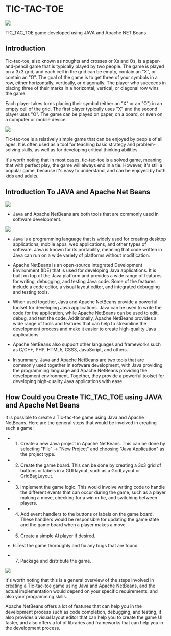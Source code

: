 # TIC-TAC-TOE

<img src="https://www.youcubed.org/wp-content/uploads/2017/03/Tic-Tac-Toe-Sum-thm.jpg">



TIC_TAC_TOE game developed using JAVA and Apache NET Beans

<h2> Introduction</h2>

Tic-tac-toe, also known as noughts and crosses or Xs and Os, is a paper-and-pencil game that is typically played by two people. The game is played on a 3x3 grid, and each cell in the grid can be empty, contain an "X", or contain an "O". The goal of the game is to get three of your symbols in a row, either horizontally, vertically, or diagonally. The player who succeeds in placing three of their marks in a horizontal, vertical, or diagonal row wins the game.


Each player takes turns placing their symbol (either an "X" or an "O") in an empty cell of the grid. The first player typically uses "X" and the second player uses "O". The game can be played on paper, on a board, or even on a computer or mobile device.

<img src="https://puzzlefry.com/wp-content/uploads/2017/06/tic-tac-toe-playing.png">

Tic-tac-toe is a relatively simple game that can be enjoyed by people of all ages. It is often used as a tool for teaching basic strategy and problem-solving skills, as well as for developing critical thinking abilities.

It's worth noting that in most cases, tic-tac-toe is a solved game, meaning that with perfect play, the game will always end in a tie. However, it's still a popular game, because it's easy to understand, and can be enjoyed by both kids and adults.


<h2> Introduction To JAVA and Apache Net Beans</h2>

<img src="https://149611589.v2.pressablecdn.com/wp-content/uploads/2019/04/Screen-Shot-2019-04-25-at-6.10.54-PM.png">

* Java and Apache NetBeans are both tools that are commonly used in software development.

<img src="https://1000logos.net/wp-content/uploads/2020/09/Java-Logo.png">

* Java is a programming language that is widely used for creating desktop applications, mobile apps, web applications, and other types of software. Java is known for its portability, meaning that code written in Java can run on a wide variety of platforms without modification.

* Apache NetBeans is an open-source Integrated Development Environment (IDE) that is used for developing Java applications. It is built on top of the Java platform and provides a wide range of features for writing, debugging, and testing Java code. Some of the features include a code editor, a visual layout editor, and integrated debugging and testing tools.

* When used together, Java and Apache NetBeans provide a powerful toolset for developing Java applications. Java can be used to write the code for the application, while Apache NetBeans can be used to edit, debug, and test the code. Additionally, Apache NetBeans provides a wide range of tools and features that can help to streamline the development process and make it easier to create high-quality Java applications.

* Apache NetBeans also support other languages and frameworks such as C/C++, PHP, HTML5, CSS3, JavaScript, and others.

* In summary, Java and Apache NetBeans are two tools that are commonly used together in software development, with Java providing the programming language and Apache NetBeans providing the development environment. Together, they provide a powerful toolset for developing high-quality Java applications with ease.

<h2>How Could you Create TIC_TAC_TOE using JAVA and Apache Net Beans</h2>

It is possible to create a Tic-tac-toe game using Java and Apache NetBeans. Here are the general steps that would be involved in creating such a game:

* 1. Create a new Java project in Apache NetBeans. This can be done by selecting "File" -> "New Project" and choosing "Java Application" as the project type.

* 2. Create the game board. This can be done by creating a 3x3 grid of buttons or labels in a GUI layout, such as a GridLayout or GridBagLayout.

* 3. Implement the game logic. This would involve writing code to handle the different events that can occur during the game, such as a player making a move, checking for a win or tie, and switching between players.

* 4. Add event handlers to the buttons or labels on the game board. These handlers would be responsible for updating the game state and the game board when a player makes a move.

* 5. Create a simple AI player if desired.

* 6.Test the game thoroughly and fix any bugs that are found.

* 7. Package and distribute the game.

<img src="https://user-images.githubusercontent.com/122405126/213071958-5a5b4a46-4849-421f-8c69-6196d721a5c9.jpg">

It's worth noting that this is a general overview of the steps involved in creating a Tic-tac-toe game using Java and Apache NetBeans, and the actual implementation would depend on your specific requirements, and also your programming skills.

Apache NetBeans offers a lot of features that can help you in the development process such as code completion, debugging, and testing, it also provides a visual layout editor that can help you to create the game UI faster, and also offers a lot of libraries and frameworks that can help you in the development process.


